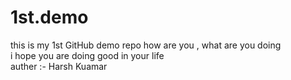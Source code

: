 # 1st.demo
this is my 1st GitHub demo repo
how are you , what are you doing <br> i hope you are doing good in your life <br> auther :- Harsh Kuamar
